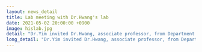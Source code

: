 ```yaml
---
layout: news_detail
title: Lab meeting with Dr.Hwang's lab
date: 2021-05-02 20:00:00 +0900
image: hislab.jpg
detail: "Dr.Yim invited Dr.Hwang, associate professor, from Department of Computer Science and Engineering at POSTECH. It was a great opportunity for CLL members to learn about recent reserach on human-AI interaction and share our thoughts on applying technology in speech and language pathology. "
long_detail: "Dr.Yim invited Dr.Hwang, associate professor, from Department of Computer Science and Engineering at POSTECH. It was a great opportunity for CLL members to learn about recent reserach on human-AI interaction and share our thoughts on applying technology in speech and language pathology."
---
```


